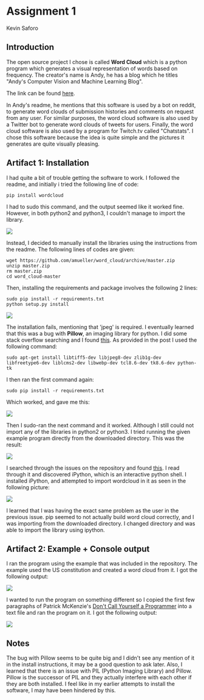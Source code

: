 # Assignment 1 
Kevin Saforo

## Introduction

The open source project I chose is called **Word Cloud** which is a python program which generates a visual representation of words based on frequency. The creator's name is Andy, he has a blog which he titles "Andy's Computer Vision and Machine Learning Blog". 

The link can be found [here](peekaboo-vision.blogspot.ca).

In Andy's readme, he mentions that this software is used by a bot on reddit, to generate word clouds of submission histories and comments on request from any user. For similar purposes, the word cloud software is also used by a Twitter bot to generate word clouds of tweets for users. Finally, the word cloud software is also used by a program for Twitch.tv called "Chatstats". I chose this software because the idea is quite simple and the pictures it generates are quite visually pleasing.

## Artifact 1: Installation

I had quite a bit of trouble getting the software to work. I followed the readme, and initially i tried the following line of code:

    pip install wordcloud

I had to sudo this command, and the output seemed like it worked fine. However, in both python2 and python3, I couldn't manage to import the library.

![](http://i.imgur.com/AZgxO7B.png)

Instead, I decided to manually install the libraries using the instructions from the readme. The following lines of codes are given:

    wget https://github.com/amueller/word_cloud/archive/master.zip
    unzip master.zip
    rm master.zip
    cd word_cloud-master

Then, installing the requirements and package involves the following 2 lines:

    sudo pip install -r requirements.txt
    python setup.py install
    
![](http://i.imgur.com/NZof6Fo.png)

The installation fails, mentioning that 'jpeg' is required. I eventually learned that this was a bug with **Pillow**, an imaging library for python. I did some stack overflow searching and I found [this](http://stackoverflow.com/questions/34631806/fail-during-installation-of-pillow-python-module-in-linux). As provided in the post I used the following command:

    sudo apt-get install libtiff5-dev libjpeg8-dev zlib1g-dev libfreetype6-dev liblcms2-dev libwebp-dev tcl8.6-dev tk8.6-dev python-tk

I then ran the first command again:
    
    sudo pip install -r requirements.txt
  
Which worked, and gave me this:

![](http://i.imgur.com/PJSrXvZ.png)

Then I sudo-ran the next command and it worked. Although I still could not import any of the libraries in python2 or python3. I tried running the given example program directly from the downloaded directory. This was the result:

![](http://i.imgur.com/DshauvC.png)

I searched through the issues on the repository and found [this](https://github.com/amueller/word_cloud/issues/125). I read through it and discovered iPython, which is an interactive python shell. I installed iPython, and attempted to import wordcloud in it as seen in the following picture:

![](http://i.imgur.com/69KXHRw.png)

I learned that I was having the exact same problem as the user in the previous issue. pip seemed to not actually build word cloud correctly, and I was importing from the downloaded directory. I changed directory and was able to import the library using ipython.

## Artifact 2: Example + Console output

I ran the program using the example that was included in the repository. The example used the US constitution and created a word cloud from it. I got the following output:

![](http://i.imgur.com/hWtNq4u.png)

I wanted to run the program on something different so I copied the first few paragraphs of Patrick McKenzie's [Don't Call Yourself a Programmer](http://www.kalzumeus.com/2011/10/28/dont-call-yourself-a-programmer/) into a text file and ran the program on it. I got the following output:

![](http://i.imgur.com/iuHrs2G.png)

## Notes

The bug with Pillow seems to be quite big and I didn't see any mention of it in the install instructions, it may be a good question to ask later. Also, I learned that there is an issue with PIL (Python Imaging Library) and Pillow. Pillow is the successor of PIL and they actually interfere with each other if they are both installed. I feel like in my earlier attempts to install the software, I may have been hindered by this. 


